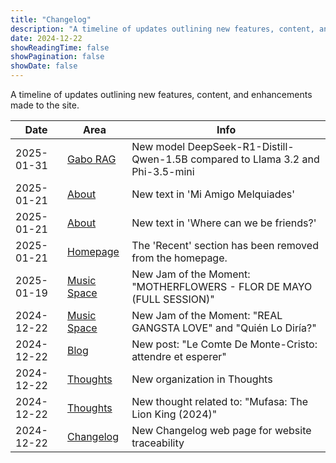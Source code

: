 ```yaml
---
title: "Changelog"
description: "A timeline of updates outlining new features, content, and enhancements made to the site."
date: 2024-12-22
showReadingTime: false
showPagination: false
showDate: false
---
```


A timeline of updates outlining new features, content, and enhancements made to the site.

| Date       | Area                          | Info |
| ---------- | ----------------------------- | ---- |
| 2025-01-31 | [Gabo RAG](/projects/gabo-rag/) | New model DeepSeek-R1-Distill-Qwen-1.5B compared to Llama 3.2 and Phi-3.5-mini |
| 2025-01-21 | [About](/about) | New text in 'Mi Amigo Melquiades' |
| 2025-01-21 | [About](/about) | New text in 'Where can we be friends?' |
| 2025-01-21 | [Homepage](/) | The 'Recent' section has been removed from the homepage. |
| 2025-01-19 | [Music Space](/spaces/music/) | New Jam of the Moment: "MOTHERFLOWERS - FLOR DE MAYO (FULL SESSION)" |
| 2024-12-22 | [Music Space](/spaces/music/) | New Jam of the Moment: "REAL GANGSTA LOVE" and "Quién Lo Diría?" |
| 2024-12-22 | [Blog](/blog)                 | New post: "Le Comte De Monte-Cristo: attendre et esperer" |
| 2024-12-22 | [Thoughts](/thoughts)         | New organization in Thoughts |
| 2024-12-22 | [Thoughts](/thoughts)         | New thought related to: "Mufasa: The Lion King (2024)" |
| 2024-12-22 | [Changelog](/changelog)       | New Changelog web page for website traceability |